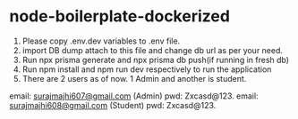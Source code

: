 # node-boilerplate-dockerized
1. Please copy .env.dev variables to .env file.
2. import DB dump attach to this file and change db url as per your need.
3. Run npx prisma generate and npx prisma db push(if running in fresh db)
4. Run npm install and npm run dev respectively to run the application
5. There are 2 users as of now. 1 Admin and another is student.

email: surajmajhi607@gmail.com (Admin) pwd: Zxcasd@123.
email: surajmajhi608@gmail.com (Student) pwd: Zxcasd@123.


